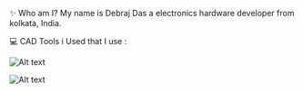 ✨ Who am I?
My name is Debraj Das a electronics hardware developer from kolkata, India.

💻 CAD Tools i Used that I use :

![Alt text](https://imgs.search.brave.com/iv_fz3npIzI6XGzmizo4x_-CccVzbVphxGVlWYk8tWY/rs:fit:560:320:1/g:ce/aHR0cHM6Ly91cGxv/YWQud2lraW1lZGlh/Lm9yZy93aWtpcGVk/aWEvY29tbW9ucy90/aHVtYi81LzU5L0tp/Q2FkLUxvZ28uc3Zn/LzY0MHB4LUtpQ2Fk/LUxvZ28uc3ZnLnBu/Zw)



![Alt text](https://pbs.twimg.com/media/FyRNPqFXsAILCMA.png)
